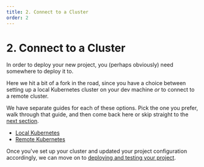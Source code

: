 ```yaml
---
title: 2. Connect to a Cluster
order: 2
---
```


# 2. Connect to a Cluster

In order to deploy your new project, you (perhaps obviously) need somewhere to deploy it to.

Here we hit a bit of a fork in the road, since you have a choice between setting up a local Kubernetes cluster on your dev machine _or_ to connect to a remote cluster.

We have separate guides for each of these options. Pick the one you prefer, walk through that guide, and then come back here or skip straight to the [next section](./3-deploy-and-test.md).

* [Local Kubernetes](../../plugins/kubernetes/local-k8s/README.md)
* [Remote Kubernetes](../../plugins/kubernetes/remote-k8s/README.md)

Once you've set up your cluster and updated your project configuration accordingly, we can move on to [deploying and testing your project](./3-deploy-and-test.md).
